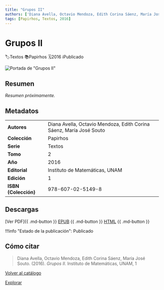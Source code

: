 ```yaml
---
title: "Grupos II"
authors: ['Diana Avella, Octavio Mendoza, Edith Corina Sáenz, María José Souto']
tags: [Papirhos, Textos, 2016]
---
```

# Grupos II
<div class = "chips"><span class ="chip"></span class ="icon">🏷</span>Textos</span> <span class ="chip"></span class ="icon">📚</span>Papirhos</span> <span class ="chip"></span class ="icon">🗓</span>2016</span> <span class ="chip"></span class ="icon">ℹ️</span>Publicado</span></div>

![Portada de "Grupos II"](assets/covers/pap-tex-4.jpeg)


## Resumen
_Resumen próximamente._

## Metadatos
|  |  |
|---|---|
| **Autores** | Diana Avella, Octavio Mendoza, Edith Corina Sáenz, María José Souto | 
| **Colección** | Papirhos | 
| **Serie** | Textos | 
| **Tomo** | 2 | 
| **Año** | 2016 | 
| **Editorial** | Instituto de Matemáticas, UNAM | 
| **Edición** | 1 | 
| **ISBN (Colección)** | 978-607-02-5149-8 |

## Descargas
[Ver PDF]{{ .md-button }} [EPUB](#)
{{ .md-button }} [HTML](#)
{{ .md-button }}

!!!info "Estado de la publicación":
Publicado

## Cómo citar
> Diana Avella, Octavio Mendoza, Edith Corina Sáenz, María José Souto. (2016). *Grupos II*. Instituto de Matemáticas, UNAM, 1

[Volver al catálogo](/catalogo/)

[Explorar](/explorar/)
